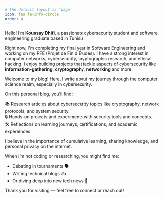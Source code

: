```yaml
---
# the default layout is 'page'
icon: fas fa-info-circle
order: 4
---
```

Hello! I’m **Koussay Dhifi**, a passionate cybersecurity student and software engineering graduate based in Tunisia.

Right now, I'm completing my final year in Software Engineering and working on my PFE (Projet de Fin d'Études). I have a strong interest in computer networks, cybersecurity, cryptographic research, and ethical hacking. I enjoy building projects that tackle aspects of cybersecurity like **information-gathering**, **cryptography**, **networking** and more.

Welcome to my blog! Here, I write about my journey through the computer science realm, especially in cybersecurity.

On this personal blog, you’ll find:

📚 Research articles about cybersecurity topics like cryptography, network protocols, and system security.  
🔒 Hands-on projects and experiments with security tools and concepts.  
🛠 Reflections on learning journeys, certifications, and academic experiences.

I believe in the importance of cumulative learning, sharing knowledge, and personal privacy on the internet.

When I’m not coding or researching, you might find me:

- Debating in tournaments 🗣  
- Writing technical blogs ✍️  
- Or diving deep into new tech news 🚀

Thank you for visiting — feel free to connect or reach out!
